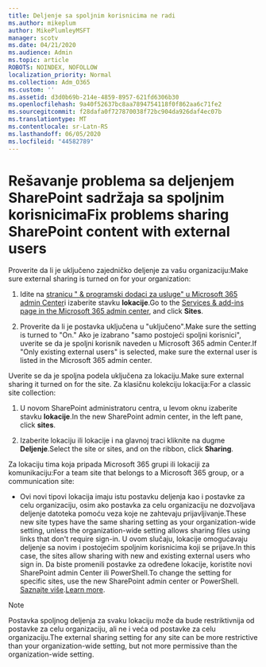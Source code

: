 ```yaml
---
title: Deljenje sa spoljnim korisnicima ne radi
ms.author: mikeplum
author: MikePlumleyMSFT
manager: scotv
ms.date: 04/21/2020
ms.audience: Admin
ms.topic: article
ROBOTS: NOINDEX, NOFOLLOW
localization_priority: Normal
ms.collection: Adm_O365
ms.custom: ''
ms.assetid: d3d0b69b-214e-4859-8957-621fd6306b30
ms.openlocfilehash: 9a40f52637bc8aa7894754118f0f862aa6c71fe2
ms.sourcegitcommit: f28dafa0f727870038f72bc904da926daf4ec07b
ms.translationtype: MT
ms.contentlocale: sr-Latn-RS
ms.lasthandoff: 06/05/2020
ms.locfileid: "44582789"
---
```

# <a name="fix-problems-sharing-sharepoint-content-with-external-users"></a><span data-ttu-id="25179-102">Rešavanje problema sa deljenjem SharePoint sadržaja sa spoljnim korisnicima</span><span class="sxs-lookup"><span data-stu-id="25179-102">Fix problems sharing SharePoint content with external users</span></span>

<span data-ttu-id="25179-103">Proverite da li je uključeno zajedničko deljenje za vašu organizaciju:</span><span class="sxs-lookup"><span data-stu-id="25179-103">Make sure external sharing is turned on for your organization:</span></span>
  
1. <span data-ttu-id="25179-104">Idite na [stranicu " &amp; programski dodaci za usluge" u Microsoft 365 admin Center](https://portal.office.com/adminportal/home#/Settings/ServicesAndAddIns)i izaberite stavku **lokacije**.</span><span class="sxs-lookup"><span data-stu-id="25179-104">Go to the [Services &amp; add-ins page in the Microsoft 365 admin center](https://portal.office.com/adminportal/home#/Settings/ServicesAndAddIns), and click **Sites**.</span></span>
    
2. <span data-ttu-id="25179-105">Proverite da li je postavka uključena u "uključeno".</span><span class="sxs-lookup"><span data-stu-id="25179-105">Make sure the setting is turned to "On."</span></span> <span data-ttu-id="25179-106">Ako je izabrano "samo postojeći spoljni korisnici", uverite se da je spoljni korisnik naveden u Microsoft 365 admin Center.</span><span class="sxs-lookup"><span data-stu-id="25179-106">If "Only existing external users" is selected, make sure the external user is listed in the Microsoft 365 admin center.</span></span>
    
<span data-ttu-id="25179-107">Uverite se da je spoljna podela uključena za lokaciju.</span><span class="sxs-lookup"><span data-stu-id="25179-107">Make sure external sharing it turned on for the site.</span></span> <span data-ttu-id="25179-108">Za klasičnu kolekciju lokacija:</span><span class="sxs-lookup"><span data-stu-id="25179-108">For a classic site collection:</span></span>
  
1. <span data-ttu-id="25179-109">U novom SharePoint administratoru centra, u levom oknu izaberite stavku **lokacije**.</span><span class="sxs-lookup"><span data-stu-id="25179-109">In the new SharePoint admin center, in the left pane, click **sites**.</span></span>
    
2. <span data-ttu-id="25179-110">Izaberite lokaciju ili lokacije i na glavnoj traci kliknite na dugme **Deljenje**.</span><span class="sxs-lookup"><span data-stu-id="25179-110">Select the site or sites, and on the ribbon, click **Sharing**.</span></span>
    
<span data-ttu-id="25179-111">Za lokaciju tima koja pripada Microsoft 365 grupi ili lokaciji za komunikaciju:</span><span class="sxs-lookup"><span data-stu-id="25179-111">For a team site that belongs to a Microsoft 365 group, or a communication site:</span></span>
  
- <span data-ttu-id="25179-112">Ovi novi tipovi lokacija imaju istu postavku deljenja kao i postavke za celu organizaciju, osim ako postavka za celu organizaciju ne dozvoljava deljenje datoteka pomoću veza koje ne zahtevaju prijavljivanje.</span><span class="sxs-lookup"><span data-stu-id="25179-112">These new site types have the same sharing setting as your organization-wide setting, unless the organization-wide setting allows sharing files using links that don't require sign-in.</span></span> <span data-ttu-id="25179-113">U ovom slučaju, lokacije omogućavaju deljenje sa novim i postojećim spoljnim korisnicima koji se prijave.</span><span class="sxs-lookup"><span data-stu-id="25179-113">In this case, the sites allow sharing with new and existing external users who sign in.</span></span> <span data-ttu-id="25179-114">Da biste promenili postavke za određene lokacije, koristite novi SharePoint admin Center ili PowerShell.</span><span class="sxs-lookup"><span data-stu-id="25179-114">To change the setting for specific sites, use the new SharePoint admin center or PowerShell.</span></span> <span data-ttu-id="25179-115">[Saznajte više](https://go.microsoft.com/fwlink/?linkid=871863).</span><span class="sxs-lookup"><span data-stu-id="25179-115">[Learn more](https://go.microsoft.com/fwlink/?linkid=871863).</span></span>
    
> [!NOTE]
> <span data-ttu-id="25179-116">Postavka spoljnog deljenja za svaku lokaciju može da bude restriktivnija od postavke za celu organizaciju, ali ne i veća od postavke za celu organizaciju.</span><span class="sxs-lookup"><span data-stu-id="25179-116">The external sharing setting for any site can be more restrictive than your organization-wide setting, but not more permissive than the organization-wide setting.</span></span> 
  

